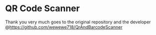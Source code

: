 # QR Code Scanner

Thank you very much goes to the original repository and the developer @https://github.com/wewewe718/QrAndBarcodeScanner
